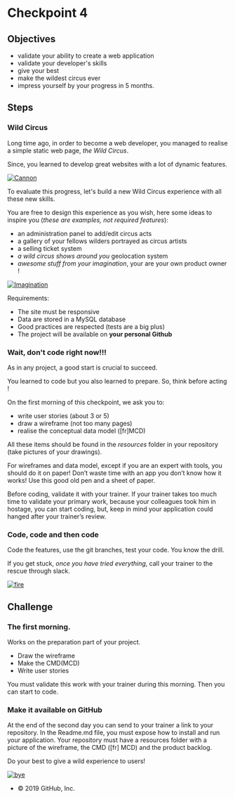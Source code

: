 # Checkpoint 4

## [](https://github.com/WildCodeSchool/reims-0519-java-checkpoint4/blob/master/README.md#objectives)Objectives

-   validate your ability to create a web application
-   validate your developer's skills
-   give your best
-   make the wildest circus ever
-   impress yourself by your progress in 5 months.

## [](https://github.com/WildCodeSchool/reims-0519-java-checkpoint4/blob/master/README.md#steps)Steps

### [](https://github.com/WildCodeSchool/reims-0519-java-checkpoint4/blob/master/README.md#wild-circus)Wild Circus

Long time ago, in order to become a web developer, you managed to realise a simple static web page,  _the Wild Circus_.

Since, you learned to develop great websites with a lot of dynamic features.

[![Cannon](https://camo.githubusercontent.com/e5c51ec5c3b6f61a6c3e90064b88413b51fe88aa/68747470733a2f2f6d656469612e67697068792e636f6d2f6d656469612f734b38573730777330577377772f67697068792e676966)](https://camo.githubusercontent.com/e5c51ec5c3b6f61a6c3e90064b88413b51fe88aa/68747470733a2f2f6d656469612e67697068792e636f6d2f6d656469612f734b38573730777330577377772f67697068792e676966)

To evaluate this progress, let's build a new Wild Circus experience with all these new skills.

You are free to design this experience as you wish, here some ideas to inspire you (_these are examples, not required features_):

-   an administration panel to add/edit circus acts
-   a gallery of your fellows wilders portrayed as circus artists
-   a selling ticket system
-   _a wild circus shows around you_  geolocation system
-   _awesome stuff from your imagination_, your are your own product owner !

[![Imagination](https://camo.githubusercontent.com/b34913ace74aa6d95949204d50f75986f3ff7ee8/68747470733a2f2f6d656469612e67697068792e636f6d2f6d656469612f35324a5042626849764e4f55302f67697068792e676966)](https://camo.githubusercontent.com/b34913ace74aa6d95949204d50f75986f3ff7ee8/68747470733a2f2f6d656469612e67697068792e636f6d2f6d656469612f35324a5042626849764e4f55302f67697068792e676966)

Requirements:

-   The site must be responsive
-   Data are stored in a MySQL database
-   Good practices are respected (tests are a big plus)
-   The project will be available on  **your personal Github**

### [](https://github.com/WildCodeSchool/reims-0519-java-checkpoint4/blob/master/README.md#wait-dont-code-right-now)Wait, don't code right now!!!

As in any project, a good start is crucial to succeed.

You learned to code but you also learned to prepare. So, think before acting !

On the first morning of this checkpoint, we ask you to:

-   write user stories (about 3 or 5)
-   draw a wireframe (not too many pages)
-   realise the conceptual data model ([fr]MCD)

All these items should be found in the  _resources_  folder in your repository (take pictures of your drawings).

For wireframes and data model, except if you are an expert with tools, you should do it on paper! Don’t waste time with an app you don’t know how it works! Use this good old pen and a sheet of paper.

Before coding, validate it with your trainer. If your trainer takes too much time to validate your primary work, because your colleagues took him in hostage, you can start coding, but, keep in mind your application could hanged after your trainer’s review.

### [](https://github.com/WildCodeSchool/reims-0519-java-checkpoint4/blob/master/README.md#code-code-and-then-code)Code, code and then code

Code the features, use the git branches, test your code. You know the drill.

If you get stuck,  _once you have tried everything_, call your trainer to the rescue through slack.

[![fire](https://camo.githubusercontent.com/092ceac2c6c45f5a33495949db22178c5b159387/68747470733a2f2f6d656469612e67697068792e636f6d2f6d656469612f4e54757237586c56445564714d2f67697068792e676966)](https://camo.githubusercontent.com/092ceac2c6c45f5a33495949db22178c5b159387/68747470733a2f2f6d656469612e67697068792e636f6d2f6d656469612f4e54757237586c56445564714d2f67697068792e676966)

## [](https://github.com/WildCodeSchool/reims-0519-java-checkpoint4/blob/master/README.md#challenge)Challenge

### [](https://github.com/WildCodeSchool/reims-0519-java-checkpoint4/blob/master/README.md#the-first-morning)The first morning.

Works on the preparation part of your project.

-   Draw the wireframe
-   Make the CMD(MCD)
-   Write user stories

You must validate this work with your trainer during this morning. Then you can start to code.

### [](https://github.com/WildCodeSchool/reims-0519-java-checkpoint4/blob/master/README.md#make-it-available-on-github)Make it available on GitHub

At the end of the second day you can send to your trainer a link to your repository. In the Readme.md file, you must expose how to install and run your application. Your repository must have a resources folder with a picture of the wireframe, the CMD ([fr] MCD) and the product backlog.

Do your best to give a wild experience to users!

[![bye](https://camo.githubusercontent.com/16488e17d9ff4832a15080d5db4dd57f018e2325/68747470733a2f2f6d656469612e67697068792e636f6d2f6d656469612f436775655135355879646545302f67697068792e676966)](https://camo.githubusercontent.com/16488e17d9ff4832a15080d5db4dd57f018e2325/68747470733a2f2f6d656469612e67697068792e636f6d2f6d656469612f436775655135355879646545302f67697068792e676966)

-   © 2019  GitHub, Inc.